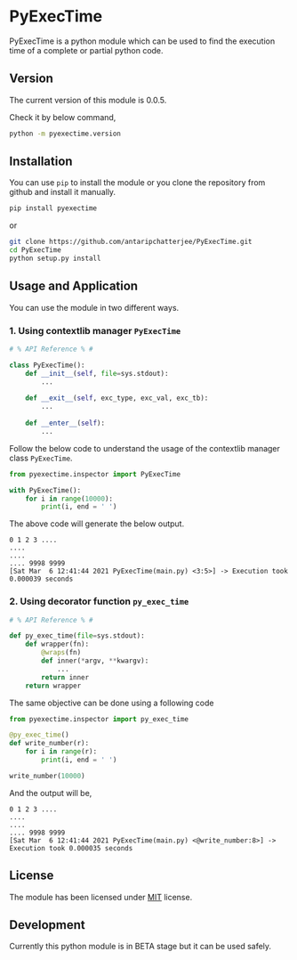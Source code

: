# PyExecTime

PyExecTime is a python module which can be used to find the execution time of a complete or partial python code. 

## Version

The current version of this module is 0.0.5.

Check it by below command,

```bash
python -m pyexectime.version
```

## Installation

You can use `pip` to install the module or you clone the repository from github and install it manually.

```bash
pip install pyexectime
```

or

```bash
git clone https://github.com/antaripchatterjee/PyExecTime.git
cd PyExecTime
python setup.py install
```

## Usage and Application

You can use the module in two different ways.

### 1. Using contextlib manager `PyExecTime`

```python
# % API Reference % #

class PyExecTime():
    def __init__(self, file=sys.stdout):
        ...
    
    def __exit__(self, exc_type, exc_val, exc_tb):
        ...
    
    def __enter__(self):
        ...
```

Follow the below code to understand the usage of the contextlib manager class `PyExecTime`.

```python
from pyexectime.inspector import PyExecTime

with PyExecTime():
    for i in range(10000):
        print(i, end = ' ')
```

The above code will generate the below output.

```output
0 1 2 3 ....
....
....
.... 9998 9999
[Sat Mar  6 12:41:44 2021 PyExecTime(main.py) <3:5>] -> Execution took 0.000039 seconds
```

### 2. Using decorator function `py_exec_time`
```python
# % API Reference % #

def py_exec_time(file=sys.stdout):
    def wrapper(fn):
        @wraps(fn)
        def inner(*argv, **kwargv):
            ...
        return inner
    return wrapper
```
The same objective can be done using a following code

```python
from pyexectime.inspector import py_exec_time

@py_exec_time()
def write_number(r):
    for i in range(r):
        print(i, end = ' ')

write_number(10000)
```
And the output will be,

```output
0 1 2 3 ....
....
....
.... 9998 9999
[Sat Mar  6 12:41:44 2021 PyExecTime(main.py) <@write_number:8>] -> Execution took 0.000035 seconds
```

## License

The module has been licensed under [MIT](https://github.com/antaripchatterjee/PyExecTime/blob/master/LICENSE) license.

## Development

Currently this python module is in BETA stage but it can be used safely.
